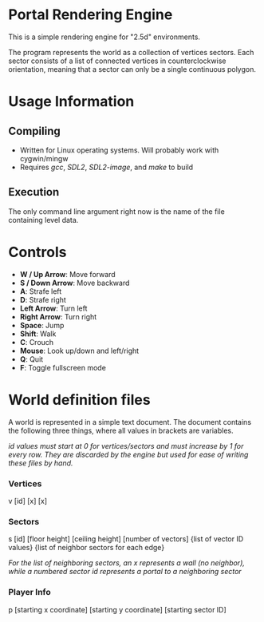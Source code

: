 # Portal Rendering Engine
This is a simple rendering engine for "2.5d" environments.

The program represents the world as a collection of vertices sectors. Each sector consists of a list of connected vertices in counterclockwise orientation, meaning that a sector can only be a single continuous polygon.

# Usage Information
## Compiling
* Written for Linux operating systems. Will probably work with cygwin/mingw
* Requires *gcc*, *SDL2*, *SDL2-image*, and *make* to build

## Execution
The only command line argument right now is the name of the file containing level data.

# Controls
- **W / Up Arrow**: Move forward
- **S / Down Arrow**: Move backward
- **A**: Strafe left
- **D**: Strafe right
- **Left Arrow**: Turn left
- **Right Arrow**: Turn right
- **Space**: Jump
- **Shift**: Walk
- **C**: Crouch
- **Mouse**: Look up/down and left/right
- **Q**: Quit
- **F**: Toggle fullscreen mode

# World definition files
A world is represented in a simple text document. The document contains the following three things, where all values in brackets are variables.

*id values must start at 0 for vertices/sectors and must increase by 1 for every row. They are discarded by the engine but used for ease of writing these files by hand.*

### Vertices
v [id] [x] [x]

### Sectors
s [id] [floor height] [ceiling height] [number of vectors] {list of vector ID values} {list of neighbor sectors for each edge}

*For the list of neighboring sectors, an x represents a wall (no neighbor), while a numbered sector id represents a portal to a neighboring sector*

### Player Info
p [starting x coordinate] [starting y coordinate] [starting sector ID]
